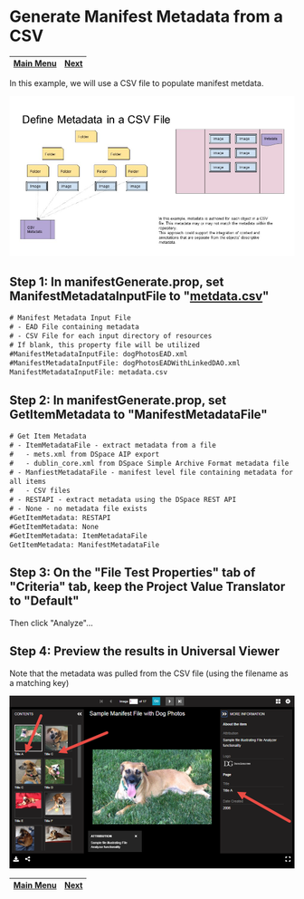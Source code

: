 # Generate Manifest Metadata from a CSV

[Main Menu](README.md) | [Next](demo9.md) 
------------------------- | ------------------------- 

In this example, we will use a CSV file to populate manifest metdata.

![Use CSV Metadata](tutorial-screenshots/IIIFScenarios/Slide9.JPG)

## Step 1: In manifestGenerate.prop, set ManifestMetadataInputFile to "[metdata.csv](dog-photos/metadata.csv)"

    # Manifest Metadata Input File
    # - EAD File containing metadata
    # - CSV File for each input directory of resources
    # If blank, this property file will be utilized
    #ManifestMetadataInputFile: dogPhotosEAD.xml
    #ManifestMetadataInputFile: dogPhotosEADWithLinkedDAO.xml
    ManifestMetadataInputFile: metadata.csv

## Step 2: In manifestGenerate.prop, set GetItemMetadata to "ManifestMetadataFile"

    # Get Item Metadata
    # - ItemMetadataFile - extract metadata from a file
    #   - mets.xml from DSpace AIP export
    #   - dublin_core.xml from DSpace Simple Archive Format metadata file
    # - ManfiestMetadataFile - manifest level file containing metadata for all items
    #   - CSV files
    # - RESTAPI - extract metadata using the DSpace REST API
    # - None - no metadata file exists
    #GetItemMetadata: RESTAPI
    #GetItemMetadata: None
    #GetItemMetadata: ItemMetadataFile
    GetItemMetadata: ManifestMetadataFile

## Step 3: On the "File Test Properties" tab of "Criteria" tab, keep the Project Value Translator to "Default"

Then click "Analyze"...

## Step 4: Preview the results in Universal Viewer

Note that the metadata was pulled from the CSV file (using the filename as a matching key)

![Screenshot](tutorial-screenshots/uv8.png)

[Main Menu](README.md) | [Next](demo9.md) 
------------------------- | ------------------------- 
